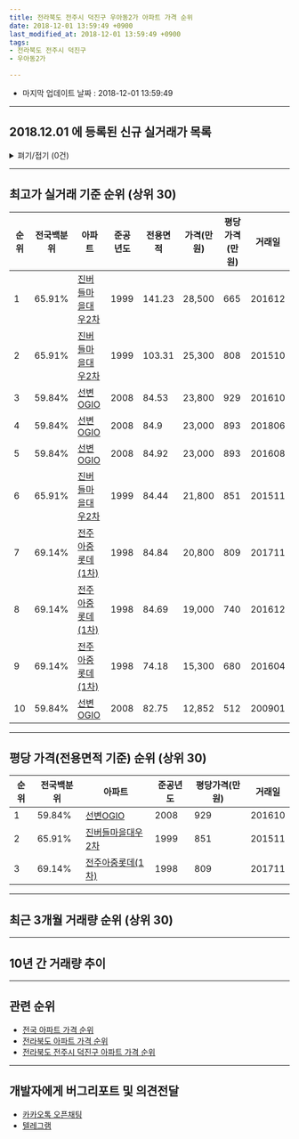 ```yaml
---
title: 전라북도 전주시 덕진구 우아동2가 아파트 가격 순위
date: 2018-12-01 13:59:49 +0900
last_modified_at: 2018-12-01 13:59:49 +0900
tags:
- 전라북도 전주시 덕진구
- 우아동2가

---
```


* 마지막 업데이트 날짜 : 2018-12-01 13:59:49

---

## 2018.12.01 에 등록된 신규 실거래가 목록

<details>
<summary>펴기/접기 (0건)</summary>
<div markdown="1">

|아파트|전국백분위|준공년도|전용면적|가격(만원)|평당가격(만원)|거래일|
|---|---|---|---|---|---|---|
|없음|||||||


</div>
</details>

---

## 최고가 실거래 기준 순위 (상위 30)


|순위|전국백분위|아파트|준공년도|전용면적|가격(만원)|평당가격(만원)|거래일|
|---|---|---|---|---|---|---|---|
|1|65.91%|[진버들마을대우2차](https://search.naver.com/search.naver?query=%EC%A0%84%EB%9D%BC%EB%B6%81%EB%8F%84+%EC%A0%84%EC%A3%BC%EC%8B%9C+%EB%8D%95%EC%A7%84%EA%B5%AC+%EC%9A%B0%EC%95%84%EB%8F%992%EA%B0%80+%EC%A7%84%EB%B2%84%EB%93%A4%EB%A7%88%EC%9D%84%EB%8C%80%EC%9A%B02%EC%B0%A8)|1999|141.23|28,500|665|201612|
|2|65.91%|[진버들마을대우2차](https://search.naver.com/search.naver?query=%EC%A0%84%EB%9D%BC%EB%B6%81%EB%8F%84+%EC%A0%84%EC%A3%BC%EC%8B%9C+%EB%8D%95%EC%A7%84%EA%B5%AC+%EC%9A%B0%EC%95%84%EB%8F%992%EA%B0%80+%EC%A7%84%EB%B2%84%EB%93%A4%EB%A7%88%EC%9D%84%EB%8C%80%EC%9A%B02%EC%B0%A8)|1999|103.31|25,300|808|201510|
|3|59.84%|[선변OGIO](https://search.naver.com/search.naver?query=%EC%A0%84%EB%9D%BC%EB%B6%81%EB%8F%84+%EC%A0%84%EC%A3%BC%EC%8B%9C+%EB%8D%95%EC%A7%84%EA%B5%AC+%EC%9A%B0%EC%95%84%EB%8F%992%EA%B0%80+%EC%84%A0%EB%B3%80OGIO)|2008|84.53|23,800|929|201610|
|4|59.84%|[선변OGIO](https://search.naver.com/search.naver?query=%EC%A0%84%EB%9D%BC%EB%B6%81%EB%8F%84+%EC%A0%84%EC%A3%BC%EC%8B%9C+%EB%8D%95%EC%A7%84%EA%B5%AC+%EC%9A%B0%EC%95%84%EB%8F%992%EA%B0%80+%EC%84%A0%EB%B3%80OGIO)|2008|84.9|23,000|893|201806|
|5|59.84%|[선변OGIO](https://search.naver.com/search.naver?query=%EC%A0%84%EB%9D%BC%EB%B6%81%EB%8F%84+%EC%A0%84%EC%A3%BC%EC%8B%9C+%EB%8D%95%EC%A7%84%EA%B5%AC+%EC%9A%B0%EC%95%84%EB%8F%992%EA%B0%80+%EC%84%A0%EB%B3%80OGIO)|2008|84.92|23,000|893|201608|
|6|65.91%|[진버들마을대우2차](https://search.naver.com/search.naver?query=%EC%A0%84%EB%9D%BC%EB%B6%81%EB%8F%84+%EC%A0%84%EC%A3%BC%EC%8B%9C+%EB%8D%95%EC%A7%84%EA%B5%AC+%EC%9A%B0%EC%95%84%EB%8F%992%EA%B0%80+%EC%A7%84%EB%B2%84%EB%93%A4%EB%A7%88%EC%9D%84%EB%8C%80%EC%9A%B02%EC%B0%A8)|1999|84.44|21,800|851|201511|
|7|69.14%|[전주아중롯데(1차)](https://search.naver.com/search.naver?query=%EC%A0%84%EB%9D%BC%EB%B6%81%EB%8F%84+%EC%A0%84%EC%A3%BC%EC%8B%9C+%EB%8D%95%EC%A7%84%EA%B5%AC+%EC%9A%B0%EC%95%84%EB%8F%992%EA%B0%80+%EC%A0%84%EC%A3%BC%EC%95%84%EC%A4%91%EB%A1%AF%EB%8D%B0%281%EC%B0%A8%29)|1998|84.84|20,800|809|201711|
|8|69.14%|[전주아중롯데(1차)](https://search.naver.com/search.naver?query=%EC%A0%84%EB%9D%BC%EB%B6%81%EB%8F%84+%EC%A0%84%EC%A3%BC%EC%8B%9C+%EB%8D%95%EC%A7%84%EA%B5%AC+%EC%9A%B0%EC%95%84%EB%8F%992%EA%B0%80+%EC%A0%84%EC%A3%BC%EC%95%84%EC%A4%91%EB%A1%AF%EB%8D%B0%281%EC%B0%A8%29)|1998|84.69|19,000|740|201612|
|9|69.14%|[전주아중롯데(1차)](https://search.naver.com/search.naver?query=%EC%A0%84%EB%9D%BC%EB%B6%81%EB%8F%84+%EC%A0%84%EC%A3%BC%EC%8B%9C+%EB%8D%95%EC%A7%84%EA%B5%AC+%EC%9A%B0%EC%95%84%EB%8F%992%EA%B0%80+%EC%A0%84%EC%A3%BC%EC%95%84%EC%A4%91%EB%A1%AF%EB%8D%B0%281%EC%B0%A8%29)|1998|74.18|15,300|680|201604|
|10|59.84%|[선변OGIO](https://search.naver.com/search.naver?query=%EC%A0%84%EB%9D%BC%EB%B6%81%EB%8F%84+%EC%A0%84%EC%A3%BC%EC%8B%9C+%EB%8D%95%EC%A7%84%EA%B5%AC+%EC%9A%B0%EC%95%84%EB%8F%992%EA%B0%80+%EC%84%A0%EB%B3%80OGIO)|2008|82.75|12,852|512|200901|


---

## 평당 가격(전용면적 기준) 순위 (상위 30)


|순위|전국백분위|아파트|준공년도|평당가격(만원)|거래일|
|---|---|---|---|---|---|
|1|59.84%|[선변OGIO](https://search.naver.com/search.naver?query=%EC%A0%84%EB%9D%BC%EB%B6%81%EB%8F%84+%EC%A0%84%EC%A3%BC%EC%8B%9C+%EB%8D%95%EC%A7%84%EA%B5%AC+%EC%9A%B0%EC%95%84%EB%8F%992%EA%B0%80+%EC%84%A0%EB%B3%80OGIO)|2008|929|201610|
|2|65.91%|[진버들마을대우2차](https://search.naver.com/search.naver?query=%EC%A0%84%EB%9D%BC%EB%B6%81%EB%8F%84+%EC%A0%84%EC%A3%BC%EC%8B%9C+%EB%8D%95%EC%A7%84%EA%B5%AC+%EC%9A%B0%EC%95%84%EB%8F%992%EA%B0%80+%EC%A7%84%EB%B2%84%EB%93%A4%EB%A7%88%EC%9D%84%EB%8C%80%EC%9A%B02%EC%B0%A8)|1999|851|201511|
|3|69.14%|[전주아중롯데(1차)](https://search.naver.com/search.naver?query=%EC%A0%84%EB%9D%BC%EB%B6%81%EB%8F%84+%EC%A0%84%EC%A3%BC%EC%8B%9C+%EB%8D%95%EC%A7%84%EA%B5%AC+%EC%9A%B0%EC%95%84%EB%8F%992%EA%B0%80+%EC%A0%84%EC%A3%BC%EC%95%84%EC%A4%91%EB%A1%AF%EB%8D%B0%281%EC%B0%A8%29)|1998|809|201711|


---

## 최근 3개월 거래량 순위 (상위 30)


<div style="width:100%;">
    <canvas id="deal_count_ranking" height="250"></canvas>
</div>


<script>
new Chart(document.getElementById("deal_count_ranking"), {
    type: 'horizontalBar',
    data: {
        labels: ['전주아중롯데(1차)', '진버들마을대우2차'],
        datasets: [{
            label: '실거래 수',
            data: [4, 4],
            borderColor: "rgba(255, 0, 128, 1)",
            backgroundColor: "rgba(255, 0, 128, 0.5)",
            fill: false,
        }]
    },
    options: {
        responsive: true,
        title: {
            display: true,
            text: '최근 3개월 거래량 순위'
        },
        tooltips: {
            mode: 'index',
            intersect: false,
            callbacks: {
                title: function(tooltipItems, data) {
                    return "실거래 수:";
                },
                label: function(tooltipItem, data) {
                    return data.labels[tooltipItem.index] + ": " + tooltipItem.xLabel;
                }
            }
        },
        hover: {
            mode: 'nearest',
            intersect: true
        },
        scales: {
            xAxes: [{
                display: true,
                scaleLabel: {
                    display: true,
                    labelString: '실거래 수'
                },
                ticks: {
                    suggestedMin: 0,
                }
            }],
            yAxes: [{
                display: true,
                ticks: {
                    autoSkip: false,
                    callback: function(value, index, values) {
                        if (value.length > 15)
                            return value.substr(0, 13) + "...";
                        else
                            return value;
                    }
                },
                scaleLabel: {
                    display: false,
                }
            }]
        }
    }
});

</script>


---

## 10년 간 거래량 추이


<div style="width:100%;">
    <canvas id="deal_progress" height="250"></canvas>
</div>

<script>
new Chart(document.getElementById("deal_progress"), {
    type: 'line',
    data: {
        labels: ['200812','200901','200902','200903','200904','200905','200906','200907','200908','200909','200910','200911','200912','201001','201002','201003','201004','201005','201006','201007','201008','201009','201010','201011','201012','201101','201102','201103','201104','201105','201106','201107','201108','201109','201110','201111','201112','201201','201202','201203','201204','201205','201206','201207','201208','201209','201210','201211','201212','201301','201302','201303','201304','201305','201306','201307','201308','201309','201310','201311','201312','201401','201402','201403','201404','201405','201406','201407','201408','201409','201410','201411','201412','201501','201502','201503','201504','201505','201506','201507','201508','201509','201510','201511','201512','201601','201602','201603','201604','201605','201606','201607','201608','201609','201610','201611','201612','201701','201702','201703','201704','201705','201706','201707','201708','201709','201710','201711','201712','201801','201802','201803','201804','201805','201806','201807','201808','201809','201810','201811','201812'],
        datasets: [{
            label: '실거래 수',
            pointRadius: 1,
            data: [6, 82, 20, 18, 37, 12, 13, 12, 8, 7, 7, 10, 8, 7, 12, 5, 12, 6, 8, 6, 6, 7, 9, 6, 6, 12, 5, 4, 4, 6, 4, 7, 5, 3, 7, 0, 2, 2, 7, 3, 2, 4, 5, 1, 1, 3, 7, 6, 2, 4, 4, 6, 3, 6, 4, 3, 2, 13, 8, 3, 6, 5, 4, 10, 6, 8, 9, 7, 6, 3, 8, 12, 5, 7, 7, 12, 8, 7, 5, 3, 4, 3, 6, 6, 5, 5, 6, 7, 8, 9, 9, 5, 7, 6, 9, 5, 4, 5, 7, 5, 6, 8, 5, 4, 3, 7, 6, 3, 4, 7, 4, 8, 6, 9, 7, 5, 2, 5, 6, 2, 0],
            borderColor: "rgba(255, 201, 14, 1)",
            backgroundColor: "rgba(255, 201, 14, 0.5)",
            fill: true,
        }]
    },
    options: {
        responsive: true,
        title: {
            display: true,
            text: '10년간 거래량 추이'
        },
        tooltips: {
            mode: 'index',
            intersect: false,
        },
        hover: {
            mode: 'nearest',
            intersect: true
        },
        scales: {
            xAxes: [{
                display: true,
                scaleLabel: {
                    display: true,
                    labelString: '년/월'
                }
            }],
            yAxes: [{
                display: true,
                ticks: {
                    suggestedMin: 0,
                },
                scaleLabel: {
                    display: true,
                    labelString: '실거래 수'
                }
            }]
        }
    }
});

</script>


---

## 관련 순위

- [전국 아파트 가격 순위](https://inasie.github.io/apt-ranking/전국)
- [전라북도 아파트 가격 순위](https://inasie.github.io/apt-ranking/전라북도)
- [전라북도 전주시 덕진구 아파트 가격 순위](https://inasie.github.io/apt-ranking/전라북도-전주시-덕진구)


---

## 개발자에게 버그리포트 및 의견전달

- [카카오톡 오픈채팅](https://open.kakao.com/o/gLJUAP4)
- [텔레그램](https://t.me/inasie)

